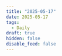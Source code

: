 ```yaml
---
title: "2025-05-17"
date: 2025-05-17
tags:
  - Daily
draft: true
hidden: false
disable_feed: false
---
```



